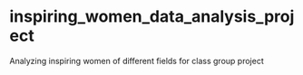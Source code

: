 # inspiring_women_data_analysis_project
Analyzing inspiring women of different fields for class group project
